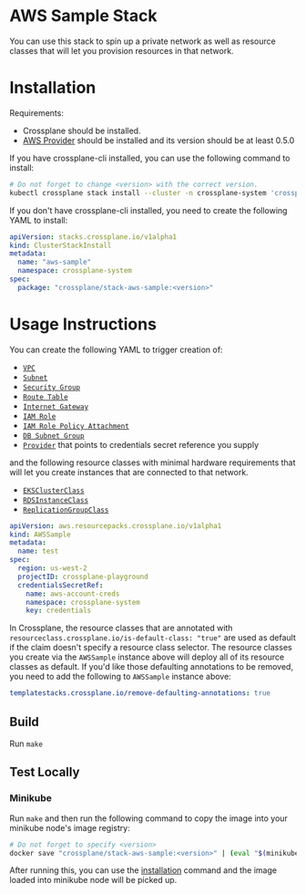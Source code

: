 # AWS Sample Stack

You can use this stack to spin up a private network as well as resource classes that will let you provision resources in that network.

# Installation

Requirements:
* Crossplane should be installed.
* [AWS Provider](https://github.com/crossplaneio/provider-aws) should be installed and its version should be at least 0.5.0

If you have crossplane-cli installed, you can use the following command to install:

```bash
# Do not forget to change <version> with the correct version.
kubectl crossplane stack install --cluster -n crossplane-system 'crossplane/stack-aws-sample:<version>' aws-sample
```

If you don't have crossplane-cli installed, you need to create the following YAML to install:

```yaml
apiVersion: stacks.crossplane.io/v1alpha1
kind: ClusterStackInstall
metadata:
  name: "aws-sample"
  namespace: crossplane-system
spec:
  package: "crossplane/stack-aws-sample:<version>"
```

# Usage Instructions

You can create the following YAML to trigger creation of:
* [`VPC`][vpc]
* [`Subnet`][subnet]
* [`Security Group`][securitygroup]
* [`Route Table`][routetable] 
* [`Internet Gateway`][internetgateway] 
* [`IAM Role`][iamrole] 
* [`IAM Role Policy Attachment`][iamrolepolicyattachment] 
* [`DB Subnet Group`][dbsubnetgroup]
* [`Provider`][provider] that points to credentials secret reference you supply

and the following resource classes with minimal hardware requirements that will let you create instances that are connected to that network.

* [`EKSClusterClass`][ekscluster-class]
* [`RDSInstanceClass`][rdsinstance-class]
* [`ReplicationGroupClass`][replicationgroup-class]


```yaml
apiVersion: aws.resourcepacks.crossplane.io/v1alpha1
kind: AWSSample
metadata:
  name: test
spec:
  region: us-west-2
  projectID: crossplane-playground
  credentialsSecretRef:
    name: aws-account-creds
    namespace: crossplane-system
    key: credentials
```

In Crossplane, the resource classes that are annotated with `resourceclass.crossplane.io/is-default-class: "true"` are used as default if the claim doesn't specify a resource class selector. The resource classes you create via the `AWSSample` instance above will deploy all of its resource classes as default. If you'd like those defaulting annotations to be removed, you need to add the following to `AWSSample` instance above:

```yaml
templatestacks.crossplane.io/remove-defaulting-annotations: true
```

## Build

Run `make`

## Test Locally

### Minikube

Run `make` and then run the following command to copy the image into your minikube node's image registry:

```bash
# Do not forget to specify <version>
docker save "crossplane/stack-aws-sample:<version>" | (eval "$(minikube docker-env --shell bash)" && docker load)
```

After running this, you can use the [installation](#installation) command and the image loaded into minikube node will be picked up. 

[vpc]: kustomize/aws/network/vpc.yaml
[subnet]: kustomize/aws/network/subnet.yaml
[securitygroup]: kustomize/aws/network/securitygroup.yaml
[routetable]: kustomize/aws/network/routetable.yaml
[internetgateway]: kustomize/aws/network/internetgateway.yaml
[iamrole]: kustomize/aws/identity/iamrole.yaml
[iamrolepolicyattachment]: kustomize/aws/identity/iamrolepolicyattachment.yaml
[dbsubnetgroup]: kustomize/aws/database/dbsubnetgroup.yaml
[provider]: kustomize/aws/provider.yaml
[ekscluster-class]: kustomize/aws/compute/eksclusterclass.yaml
[rdsinstance-class]: kustomize/aws/database/rdsinstanceclass.yaml
[replicationgroup-class]: kustomize/aws/cache/replicationgroupclass.yaml